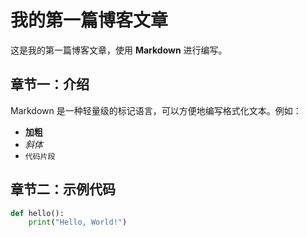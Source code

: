 # 我的第一篇博客文章

这是我的第一篇博客文章，使用 **Markdown** 进行编写。

## 章节一：介绍
Markdown 是一种轻量级的标记语言，可以方便地编写格式化文本。例如：
- **加粗**  
- *斜体*  
- `代码片段`

## 章节二：示例代码
```python
def hello():
    print("Hello, World!")
